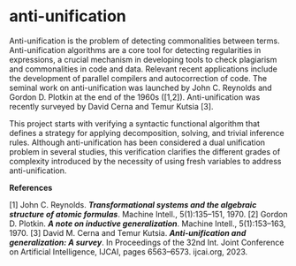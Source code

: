 # anti-unification

Anti-unification is the problem of detecting commonalities between terms. Anti-unification algorithms are a core tool for detecting regularities in expressions, a crucial mechanism in developing tools to check plagiarism and commonalities in code and data.  Relevant recent applications include the development of parallel compilers and autocorrection of code. The seminal work on anti-unification was launched by John C. Reynolds and Gordon D. Plotkin at the end of the 1960s ([1,2]). Anti-unification was recently surveyed by David Cerna and Temur Kutsia  [3].

This project starts with verifying a syntactic functional algorithm that defines a strategy for applying decomposition, solving, and trivial inference rules.  Although anti-unification has been considered a dual unification problem in several studies, this verification clarifies the different grades of complexity introduced by the necessity of using fresh variables to address anti-unification. 


**References**

[1] John C. Reynolds. **_Transformational systems and the algebraic structure
of atomic formulas_**. Machine Intell., 5(1):135–151, 1970.
[2] Gordon D. Plotkin. _**A note on inductive generalization**_. Machine Intell.,
5(1):153–163, 1970.
[3] David M. Cerna and Temur Kutsia. _**Anti-unification and generalization:
      A survey**_. In Proceedings of the 32nd Int. Joint Conference on Artificial
      Intelligence, IJCAI, pages 6563–6573. ijcai.org, 2023.
